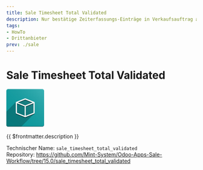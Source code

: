 ```yaml
---
title: Sale Timesheet Total Validated
description: Nur bestätige Zeiterfassungs-Einträge in Verkaufsauftrag anzeigen.
tags:
- HowTo
- Drittanbieter
prev: ./sale
---
```

# Sale Timesheet Total Validated
![icon_oms_box](attachments/icon_oms_box.png)

{{ $frontmatter.description }}

Technischer Name: `sale_timesheet_total_validated`\
Repository: <https://github.com/Mint-System/Odoo-Apps-Sale-Workflow/tree/15.0/sale_timesheet_total_validated>